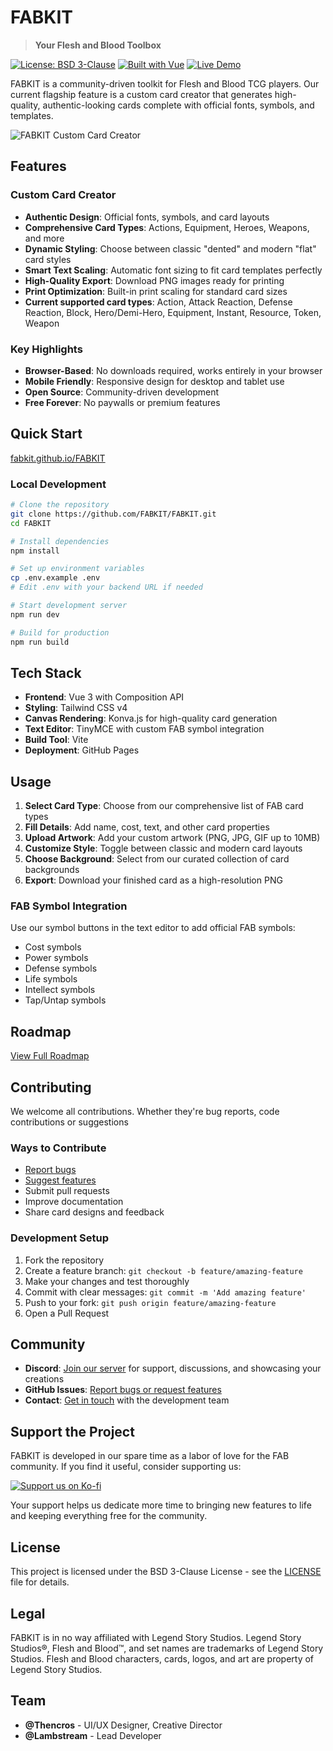 # FABKIT

> **Your Flesh and Blood Toolbox** 

[![License: BSD 3-Clause](https://img.shields.io/badge/License-BSD%203--Clause-blue.svg)](LICENSE)
[![Built with Vue](https://img.shields.io/badge/Built%20with-Vue%203-4FC08D.svg)](https://vuejs.org/)
[![Live Demo](https://img.shields.io/badge/Live%20Demo-fabkit.github.io-brightgreen.svg)](https://fabkit.github.io/FABKIT/)

FABKIT is a community-driven toolkit for Flesh and Blood TCG players. Our current flagship feature is a custom card creator that generates high-quality, authentic-looking cards complete with official fonts, symbols, and templates.

![FABKIT Custom Card Creator](https://github.com/FABKIT/FABKIT/raw/main/public/img/preview.png)

## Features

### Custom Card Creator
- **Authentic Design**: Official fonts, symbols, and card layouts
- **Comprehensive Card Types**: Actions, Equipment, Heroes, Weapons, and more
- **Dynamic Styling**: Choose between classic "dented" and modern "flat" card styles
- **Smart Text Scaling**: Automatic font sizing to fit card templates perfectly
- **High-Quality Export**: Download PNG images ready for printing
- **Print Optimization**: Built-in print scaling for standard card sizes
- **Current supported card types**: Action, Attack Reaction, Defense Reaction, Block, Hero/Demi-Hero, Equipment, Instant, Resource, Token, Weapon

### Key Highlights
- **Browser-Based**: No downloads required, works entirely in your browser
- **Mobile Friendly**: Responsive design for desktop and tablet use
- **Open Source**: Community-driven development
- **Free Forever**: No paywalls or premium features

## Quick Start

[fabkit.github.io/FABKIT](https://fabkit.github.io/FABKIT/)

### Local Development

```bash
# Clone the repository
git clone https://github.com/FABKIT/FABKIT.git
cd FABKIT

# Install dependencies
npm install

# Set up environment variables
cp .env.example .env
# Edit .env with your backend URL if needed

# Start development server
npm run dev

# Build for production
npm run build
```

## Tech Stack

- **Frontend**: Vue 3 with Composition API
- **Styling**: Tailwind CSS v4
- **Canvas Rendering**: Konva.js for high-quality card generation
- **Text Editor**: TinyMCE with custom FAB symbol integration
- **Build Tool**: Vite
- **Deployment**: GitHub Pages

## Usage

1. **Select Card Type**: Choose from our comprehensive list of FAB card types
2. **Fill Details**: Add name, cost, text, and other card properties
3. **Upload Artwork**: Add your custom artwork (PNG, JPG, GIF up to 10MB)
4. **Customize Style**: Toggle between classic and modern card layouts
5. **Choose Background**: Select from our curated collection of card backgrounds
6. **Export**: Download your finished card as a high-resolution PNG

### FAB Symbol Integration
Use our symbol buttons in the text editor to add official FAB symbols:
- Cost symbols
- Power symbols  
- Defense symbols
- Life symbols
- Intellect symbols
- Tap/Untap symbols

## Roadmap

[View Full Roadmap](https://fabkit.github.io/FABKIT/#/roadmap)

## Contributing

We welcome all contributions. Whether they're bug reports, code contributions or suggestions

### Ways to Contribute
- [Report bugs](https://github.com/FABKIT/FABKIT/issues)
- [Suggest features](https://github.com/FABKIT/FABKIT/issues)
- Submit pull requests
- Improve documentation
- Share card designs and feedback

### Development Setup
1. Fork the repository
2. Create a feature branch: `git checkout -b feature/amazing-feature`
3. Make your changes and test thoroughly
4. Commit with clear messages: `git commit -m 'Add amazing feature'`
5. Push to your fork: `git push origin feature/amazing-feature`
6. Open a Pull Request

## Community

- **Discord**: [Join our server](https://discord.gg/4twcdby9xp) for support, discussions, and showcasing your creations
- **GitHub Issues**: [Report bugs or request features](https://github.com/FABKIT/FABKIT/issues)
- **Contact**: [Get in touch](https://fabkit.github.io/FABKIT/#/contact) with the development team

## Support the Project

FABKIT is developed in our spare time as a labor of love for the FAB community. If you find it useful, consider supporting us:

[![Support us on Ko-fi](https://img.shields.io/badge/Support%20us-Ko--fi-red.svg)](https://ko-fi.com/fabkit)

Your support helps us dedicate more time to bringing new features to life and keeping everything free for the community.

## License

This project is licensed under the BSD 3-Clause License - see the [LICENSE](LICENSE) file for details.

## Legal

FABKIT is in no way affiliated with Legend Story Studios. Legend Story Studios®, Flesh and Blood™, and set names are trademarks of Legend Story Studios. Flesh and Blood characters, cards, logos, and art are property of Legend Story Studios.

## Team

- **@Thencros** - UI/UX Designer, Creative Director
- **@Lambstream** - Lead Developer
